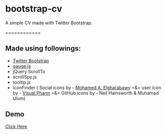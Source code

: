 bootstrap-cv
============

A simple CV made with Twitter Bootstrap.

============

## Made using followings:

 * [Twitter Bootstrap](http://getbootstrap.com/)
 * [gauge.js](http://bernii.github.io/gauge.js/)
 * jQuery ScrollTo
 * scrollSpy.js
 * tooltip.js
 * IconFinder ( Social icons by - [Mohamed A. Elgharabawy](http://itscoding.com) =&= user icon by - [Visual Pharm](http://icons8.com/) =&= GitHub icons by - Neil Hainsworth & Muhamad Ulum)

## Demo

[Click Here](http://harryjoy.github.io/bootstrap-cv/)